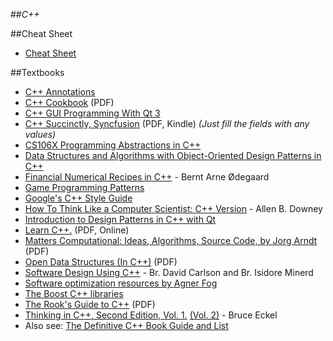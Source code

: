 ##_C++_

##Cheat Sheet
- [Cheat Sheet](http://www.dreamincode.net/downloads/ref_sheets/cpp_reference_sheet.pdf)

##Textbooks
- [C++ Annotations](http://cppannotations.sourceforge.net/)
- [C++ Cookbook](http://staff.ppu.edu/dkhalid/O'Reilly%20-%20C++%20Cookbook%20%282007%29.pdf) (PDF)
- [C++ GUI Programming With Qt 3](http://www.computer-books.us/cpp_0010.php)
- [C++ Succinctly, Syncfusion](http://www.syncfusion.com/resources/techportal/ebooks/cplusplus) (PDF, Kindle) *(Just fill the fields with any values)*
- [CS106X Programming Abstractions in C++](http://www.stanford.edu/class/cs106x/)
- [Data Structures and Algorithms with Object-Oriented Design Patterns in C++](http://www.brpreiss.com/books/opus4/index.html)
- [Financial Numerical Recipes in C++](http://finance.bi.no/~bernt/gcc_prog/recipes/) - Bernt Arne Ødegaard
- [Game Programming Patterns](http://gameprogrammingpatterns.com/)
- [Google's C++ Style Guide](http://google-styleguide.googlecode.com/svn/trunk/cppguide.xml)
- [How To Think Like a Computer Scientist: C++ Version](http://greenteapress.com/thinkcpp/index.html) - Allen B. Downey
- [Introduction to Design Patterns in C++ with Qt](http://ptgmedia.pearsoncmg.com/images/9780131879058/downloads/0131879057_Ezust_book.pdf)
- [Learn C++.](http://www.learncpp.com/) (PDF, Online)
- [Matters Computational: Ideas, Algorithms, Source Code, by Jorg Arndt](http://www.jjj.de/fxt/fxtbook.pdf) (PDF)
- [Open Data Structures (In C++)](http://opendatastructures.org/ods-cpp.pdf) (PDF)
- [Software Design Using C++](http://cis.stvincent.edu/html/tutorials/swd/) - Br. David Carlson and Br. Isidore Minerd
- [Software optimization resources by Agner Fog](http://www.agner.org/optimize/)
- [The Boost C++ libraries](http://en.highscore.de/cpp/boost)
- [The Rook's Guide to C++](http://rooksguide.org/2013/11/26/version-1-0-is-out/) (PDF)
- [Thinking in C++, Second Edition, Vol. 1.](http://www.mindviewinc.com/downloads/TICPP-2nd-ed-Vol-one.zip) [(Vol. 2)](http://www.mindviewinc.com/downloads/TICPP-2nd-ed-Vol-two.zip) - Bruce Eckel
- Also see: [The Definitive C++ Book Guide and List](http://stackoverflow.com/q/388242/511601)